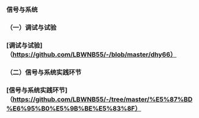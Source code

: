###  信号与系统

### （一）调试与试验
### [调试与试验]（https://github.com/LBWNB55/-/blob/master/dhy66）
### （二）信号与系统实践环节
### [信号与系统实践环节]（https://github.com/LBWNB55/-/tree/master/%E5%87%BD%E6%95%B0%E5%9B%BE%E5%83%8F）
